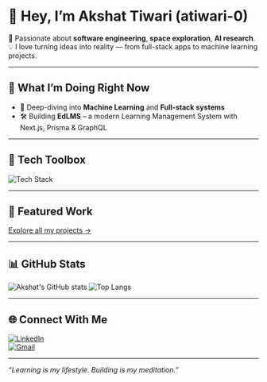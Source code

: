 # 👋 Hey, I’m Akshat Tiwari (atiwari-0)

🎯 Passionate about **software engineering**, **space exploration**, **AI research**.  
💡 I love turning ideas into reality — from full-stack apps to machine learning projects.

---

## 🚀 What I’m Doing Right Now
- 🌱 Deep-diving into **Machine Learning** and **Full-stack systems**
- 🛠️ Building **EdLMS** – a modern Learning Management System with Next.js, Prisma & GraphQL

---

## 🧰 Tech Toolbox
![Tech Stack](https://skillicons.dev/icons?i=js,ts,react,nextjs,nodejs,graphql,py,prisma,postgres,tailwind,git,mongodb,expressjs,bun)

---

## 📂 Featured Work
[Explore all my projects →](https://github.com/atiwari-0?tab=repositories)


---

## 📊 GitHub Stats

![Akshat's GitHub stats](https://github-readme-stats.vercel.app/api?username=atiwari-0&show_icons=true&theme=radical)
![Top Langs](https://github-readme-stats.vercel.app/api/top-langs/?username=atiwari-0&layout=compact&theme=radical)

---

## 🌐 Connect With Me

[![LinkedIn](https://img.shields.io/badge/-LinkedIn-0077B5?style=flat&logo=linkedin&logoColor=white)](https://linkedin.com/in/akshat-tiwari-7801671b3/)  
[![Gmail](https://img.shields.io/badge/-Email-D14836?style=flat&logo=gmail&logoColor=white)](mailto:itsakshatts@gmail.com)

---

*“Learning is my lifestyle. Building is my meditation.”*
